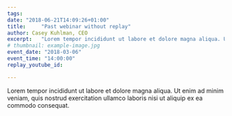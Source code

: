 ```yaml
---
tags:
date: "2018-06-21T14:09:26+01:00"
title:     "Past webinar without replay"
author: Casey Kuhlman, CEO
excerpt:   "Lorem tempor incididunt ut labore et dolore magna aliqua. Ut enim ad minim veniam, quis nostrud exercitation ullamco laboris nisi ut aliquip ex ea commodo consequat."
# thumbnail: example-image.jpg
event_date: "2018-03-06"
event_time: "14:00:00"
replay_youtube_id:

---
```


Lorem tempor incididunt ut labore et dolore magna aliqua. Ut enim ad minim veniam, quis nostrud exercitation ullamco laboris nisi ut aliquip ex ea commodo consequat.
